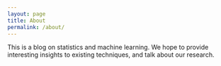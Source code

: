 ```yaml
---
layout: page
title: About
permalink: /about/
---
```


This is a blog on statistics and machine learning.
We hope to provide interesting insights to existing techniques, and talk about our research.